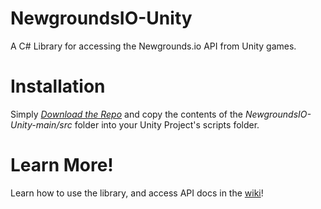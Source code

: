 # NewgroundsIO-Unity
A C# Library for accessing the Newgrounds.io API from Unity games.

# Installation
Simply *[Download the Repo](/PsychoGoldfishNG/NewgroundsIO-Unity/archive/refs/heads/main.zip)* and copy the contents of the *_NewgroundsIO-Unity-main/src_* folder into your Unity Project's scripts folder.

# Learn More!
Learn how to use the library, and access API docs in the [wiki](/PsychoGoldfishNG/NewgroundsIO-Unity/wiki)!
